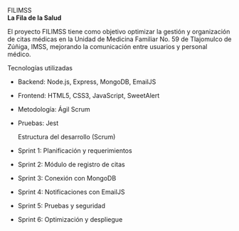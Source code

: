 FILIMSS   
**La Fila de la Salud**

El proyecto FILIMSS tiene como objetivo optimizar la gestión y organización de citas médicas en la Unidad de Medicina Familiar No. 59 de Tlajomulco de Zúñiga, IMSS, mejorando la comunicación entre usuarios y personal médico.



  Tecnologías utilizadas
- Backend: Node.js, Express, MongoDB, EmailJS  
- Frontend: HTML5, CSS3, JavaScript, SweetAlert  
- Metodología: Ágil Scrum  
- Pruebas: Jest  



  Estructura del desarrollo (Scrum)
- Sprint 1: Planificación y requerimientos  
- Sprint 2: Módulo de registro de citas  
- Sprint 3: Conexión con MongoDB  
- Sprint 4: Notificaciones con EmailJS  
- Sprint 5: Pruebas y seguridad  
- Sprint 6: Optimización y despliegue  


